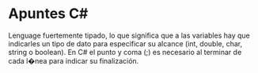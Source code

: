 # Apuntes C#

Lenguage fuertemente tipado, lo que significa que a las variables hay que indicarles un tipo de dato para especificar su alcance (int, double, char, string o boolean). En C# el punto y coma (;) es necesario al terminar de cada l�nea para indicar su finalización.
